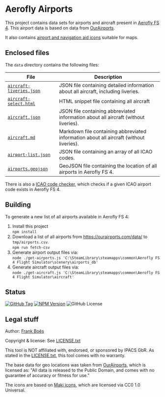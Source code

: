 # Aerofly Airports

This project contains data sets for airports and aircraft present in [Aerofly FS 4](https://www.aerofly.com/). This airport data is based on data from [OurAirports](https://ourairports.com/).

It also contains [airport and navigation aid icons](./icons/) suitable for maps.

## Enclosed files

The `data` directory contains the following files:

| File                                                      | Description                                                                             |
| --------------------------------------------------------- | --------------------------------------------------------------------------------------- |
| [`aircraft-liveries.json`](./data/aircraft-liveries.json) | JSON file containing detailed information about all aircraft, including liveries.       |
| [`aircraft-select.html`](./data/aircraft-select.html)     | HTML snippet file containing all aircraft                                               |
| [`aircraft.json`](./data/aircraft.json)                   | JSON file containing abbreviated information about all aircraft (without liveries).     |
| [`aircraft.md`](./data/aircraft.md)                       | Markdown file containing abbreviated information about all aircraft (without liveries). |
| [`airport-list.json`](./data/airport-list.json)           | JSON file containing an array of all ICAO codes.                                        |
| [`airports.geojson`](./data/airports.geojson)             | GeoJSON file containing the location of all airports in Aerofly FS 4.                   |

There is also a [ICAO code checker](https://fboes.github.io/aerofly-data/dist/), which checks if a given ICAO airport code exists in Aerofly FS 4.

## Building

To generate a new list of all airports available in Aerofly FS 4:

1. Install this project  
   `npm install`
2. Download a list of all airports from https://ourairports.com/data/ to `tmp/airports.csv`.  
   `npm run fetch-csv`
3. Generate airport output files via:  
   `node ./get-airports.js 'C:\SteamLibrary\steamapps\common\Aerofly FS 4 Flight Simulator\scenery\airports_db'`
4. Generate aircraft output files via:  
   `node ./get-aircraft.js 'C:\SteamLibrary\steamapps\common\Aerofly FS 4 Flight Simulator\aircraft'`

## Status

[![GitHub Tag](https://img.shields.io/github/v/tag/fboes/aerofly-data)](https://github.com/fboes/aerofly-data)
[![NPM Version](https://img.shields.io/npm/v/%40fboes%2Faerofly-data.svg)](https://www.npmjs.com/package/@fboes/aerofly-data)
![GitHub License](https://img.shields.io/github/license/fboes/aerofly-data)

## Legal stuff

Author: [Frank Boës](https://3960.org)

Copyright & license: See [LICENSE.txt](LICENSE.txt)

This tool is NOT affiliated with, endorsed, or sponsored by IPACS GbR. As stated in the [LICENSE.txt](LICENSE.txt), this tool comes with no warranty.

The base data for geo locations was taken from [OurAirports](https://ourairports.com/), which is licensed as: "All data is released to the Public Domain, and comes with no guarantee of accuracy or fitness for use."

The icons are based on [Maki icons](https://github.com/mapbox/maki), which are licensed via CC0 1.0 Universal.
